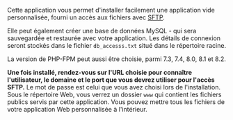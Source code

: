 Cette application vous permet d'installer facilement une application vide personnalisée, fourni un accès aux fichiers avec [SFTP](https://yunohost.org/fr/filezilla).

Elle peut également créer une base de données MySQL - qui sera sauvegardée et restaurée avec votre application. Les détails de connexion seront stockés dans le fichier `db_accesss.txt` situé dans le répertoire racine.

La version de PHP-FPM peut aussi être choisie, parmi 7.3, 7.4, 8.0, 8.1 et 8.2.

**Une fois installé, rendez-vous sur l'URL choisie pour connaître l'utilisateur, le domaine et le port que vous devrez utiliser pour l'accès SFTP.** Le mot de passe est celui que vous avez choisi lors de l'installation. Sous le répertoire Web, vous verrez un dossier `www` qui contient les fichiers publics servis par cette application. Vous pouvez mettre tous les fichiers de votre application Web personnalisée à l'intérieur.
